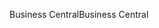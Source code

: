 <span data-ttu-id="86028-101">Business Central</span><span class="sxs-lookup"><span data-stu-id="86028-101">Business Central</span></span>
